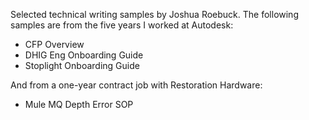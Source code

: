Selected technical writing samples by Joshua Roebuck. The following samples are from the five years I worked at Autodesk:
- CFP Overview
- DHIG Eng Onboarding Guide
- Stoplight Onboarding Guide

And from a one-year contract job with Restoration Hardware:
- Mule MQ Depth Error SOP 

